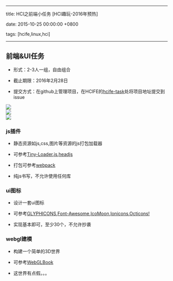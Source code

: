 
---

title: HCI之前端小任务 [HCI趣玩-2016年预热]

date: 2015-10-25 00:00:00 +0800

tags: [hcife,linux,hci]

---

<a name="t1fctq"></a>
## [](#t1fctq)前端&UI任务

- 形式：2-3人一组，自由组合

- 截止期限：2016年2月28日

- 提交方式：在github上管理项目，在HCIFE的[hcife-task](https://github.com/hcife/hcife-task)处将项目地址提交到issue


![](https://cdn.yuque.com/yuque/0/2018/png/103147/1530282803431-b5780dbf-b24e-4d63-b6c0-1dd9c6b59ced.png#width=)<br />![](https://cdn.yuque.com/yuque/0/2018/png/103147/1530282822336-02f84bf5-0ff8-4cc7-a76b-8c970b23e0c3.png#width=)<br />![](https://cdn.yuque.com/yuque/0/2018/png/103147/1530282827085-fefe2904-0512-476c-aed4-10e9416f03b8.png#width=)

<a name="319xxu"></a>
### [](#319xxu)js插件

- 静态资源如js,css,图片等资源的js打包加载器

- 可参考[Tiny-Loader.js](https://github.com/youzan/tiny-loader.js),[headjs](https://github.com/headjs/headjs)

- 打包可参考[webpack](http://webpack.github.io)

- 纯js书写，不允许使用任何库


<a name="3xhpmu"></a>
### [](#3xhpmu)ui图标

- 设计一套ui图标

- 可参考[GLYPHICONS](http://glyphicons.com/),[Font-Awesome](https://github.com/FortAwesome/Font-Awesome),[IcoMoon](https://github.com/Keyamoon/IcoMoon-Free),[Ionicons](https://github.com/driftyco/ionicons),[Octicons!](https://github.com/github/octicons)

- 实现基本即可，至少30个，不允许抄袭


<a name="kc3sqn"></a>
### [](#kc3sqn)webgl建模

- 构建一个简单的3D世界

- 可参考[WebGLBook](https://github.com/tparisi/WebGLBook)

- 这世界有点假。。。



